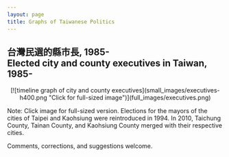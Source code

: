 ```yaml
---
layout: page
title: Graphs of Taiwanese Politics
---
```


## 台灣民選的縣市長, 1985- <br/>Elected city and county executives in Taiwan, 1985-

<div style="text-align:center" markdown="1">
[![timeline graph of city and county executives](small_images/executives-h400.png "Click for full-sized image")](full_images/executives.png)
</div>

Note: Click image for full-sized version. Elections for the mayors of the cities of Taipei and Kaohsiung were reintroduced in 1994. In 2010, Taichung County, Tainan County, and Kaohsiung County merged with their respective cities.

Comments, corrections, and suggestions welcome.
